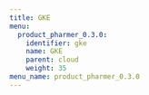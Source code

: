 ```yaml
---
title: GKE
menu:
  product_pharmer_0.3.0:
    identifier: gke
    name: GKE
    parent: cloud
    weight: 35
menu_name: product_pharmer_0.3.0
---
```

